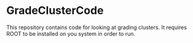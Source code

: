 # GradeClusterCode
This repository contains code for looking at grading clusters.  It requires ROOT to be installed on you system in order to run.
